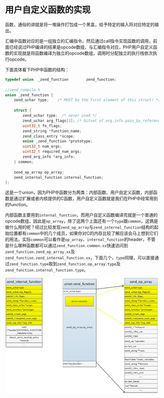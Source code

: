 # 用户自定义函数的实现

函数，通俗的讲就是将一堆操作打包成一个黑盒，给予特定的输入将对应特定的输出。

汇编中函数对应的是一组独立的汇编指令，然后通过call指令实现函数的调用，前面已经说过PHP编译的结果是opcode数组，与汇编指令对应，PHP用户自定义函数的实现就是将函数编译为独立的opcode数组，调用时分配独立的执行栈依次执行opcode。

下面具体看下PHP中函数的结构：

```c
typedef union  _zend_function        zend_function;

//zend_compile.h
union _zend_function {
    zend_uchar type;    /* MUST be the first element of this struct! */

    struct {
        zend_uchar type;  /* never used */
        zend_uchar arg_flags[3]; /* bitset of arg_info.pass_by_reference */
        uint32_t fn_flags;
        zend_string *function_name;
        zend_class_entry *scope;
        union _zend_function *prototype;
        uint32_t num_args;
        uint32_t required_num_args;
        zend_arg_info *arg_info;
    } common;

    zend_op_array op_array;
    zend_internal_function internal_function;
};
```
这是一个union，因为PHP中函数分为两类：内部函数、用户自定义函数，内部函数是通过扩展或者内核提供的C函数，用户自定义函数就是我们在PHP中经常用到的function。

内部函数主要用到`internal_function`，而用户自定义函数编译完就是一个普通的opcode数组，因此是`op_array`，除了这两个上面还有一个`type`跟`common`，这俩是做什么用的呢？经过比较发现`zend_op_array`与`zend_internal_function`结构的起始位置都有`common`中的几个成员，如果你对C的内存比较了解应该会马上想到它们的用法，实际`common`可以看作是`op_array`、`internal_function`的header，不管是什么哪种函数都可以通过`zend_function.common.xx`快速访问到`zend_function.zend_op_array.xx`及`zend_function.zend_internal_function.xx`，下面几个，`type`同理，可以直接通过`zend_function.type`取到`zend_function.op_array.type`及`zend_function.internal_function.type`。

![php function](img/php_function.jpg)

